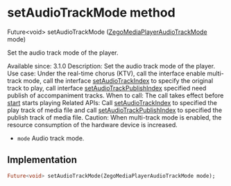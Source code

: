 


# setAudioTrackMode method








Future&lt;void> setAudioTrackMode
([ZegoMediaPlayerAudioTrackMode](../../zego_uikit_prebuilt_live_audio_room/ZegoMediaPlayerAudioTrackMode.md) mode)





<p>Set the audio track mode of the player.</p>
<p>Available since: 3.1.0
Description: Set the audio track mode of the player.
Use case: Under the real-time chorus (KTV), call the interface enable multi-track mode, call the interface <a href="../../zego_uikit_prebuilt_live_audio_room/ZegoMediaPlayer/setAudioTrackIndex.md">setAudioTrackIndex</a> to specify the original track to play, call interface <a href="../../zego_uikit_prebuilt_live_audio_room/ZegoMediaPlayer/setAudioTrackPublishIndex.md">setAudioTrackPublishIndex</a> specified need publish of accompaniment tracks.
When to call: The call takes effect before <a href="../../zego_uikit_prebuilt_live_audio_room/ZegoMediaPlayer/start.md">start</a> starts playing
Related APIs: Call <a href="../../zego_uikit_prebuilt_live_audio_room/ZegoMediaPlayer/setAudioTrackIndex.md">setAudioTrackIndex</a> to specified the play track of media file and call <a href="../../zego_uikit_prebuilt_live_audio_room/ZegoMediaPlayer/setAudioTrackPublishIndex.md">setAudioTrackPublishIndex</a> to specified the publish track of media file.
Caution: When multi-track mode is enabled, the resource consumption of the hardware device is increased.</p>
<ul>
<li><code>mode</code> Audio track mode.</li>
</ul>



## Implementation

```dart
Future<void> setAudioTrackMode(ZegoMediaPlayerAudioTrackMode mode);
```







